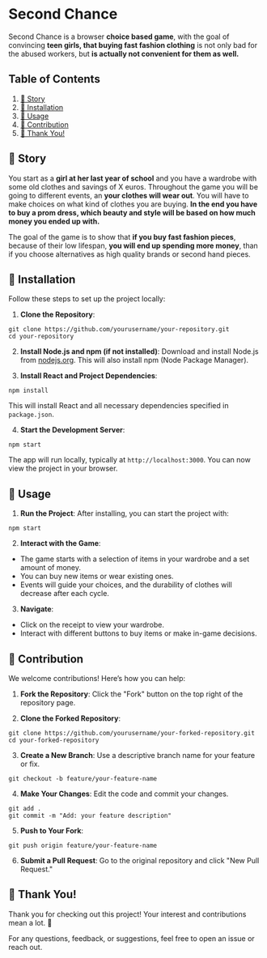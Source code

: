 # Second Chance
Second Chance is a browser **choice based game**, with the goal of convincing **teen girls, that buying fast fashion clothing** is not only bad for the abused workers, but **is actually not convenient for them as well.** 

## Table of Contents


1. [📖 Story](#story)
2. [🚀 Installation](#-installation)
3. [🧰 Usage](#-usage)
4. [🤝 Contribution](#-contribution)
5. [🙏 Thank You!](#-thank-you)



## 📖 Story 
You start as a **girl at her last year of school** and you have a wardrobe with some old clothes and savings of X euros. Throughout the game you will be going to different events, an **your clothes will wear out**. You will have to make choices on what kind of clothes you are buying. **In the end you have to buy a prom dress, which beauty and style will be based on how much money you ended up with.** 

The goal of the game is to show that **if you buy fast fashion pieces**, because of their low lifespan, **you will end up spending more money**, than if you choose alternatives as high quality brands or second hand pieces.

## 🚀 Installation

Follow these steps to set up the project locally:

1. **Clone the Repository**:
```
git clone https://github.com/yourusername/your-repository.git
cd your-repository
```
2. **Install Node.js and npm (if not installed)**:
Download and install Node.js from [nodejs.org](www.nodejs.org).
This will also install npm (Node Package Manager).

3. **Install React and Project Dependencies**:
```
npm install
```
This will install React and all necessary dependencies specified in `package.json`.

4. **Start the Development Server**:
```
npm start
```
The app will run locally, typically at `http://localhost:3000`. You can now view the project in your browser.

## 🧰 Usage

1. **Run the Project**:
After installing, you can start the project with:
```
npm start
```
2. **Interact with the Game**:

* The game starts with a selection of items in your wardrobe and a set amount of money.
* You can buy new items or wear existing ones.
* Events will guide your choices, and the durability of clothes will decrease after each cycle.

3. **Navigate**:

* Click on the receipt to view your wardrobe.
* Interact with different buttons to buy items or make in-game decisions.

## 🤝 Contribution

We welcome contributions! Here’s how you can help:

1. **Fork the Repository**:
Click the "Fork" button on the top right of the repository page.

2. **Clone the Forked Repository**:
```
git clone https://github.com/yourusername/your-forked-repository.git
cd your-forked-repository
```
3. **Create a New Branch**:
Use a descriptive branch name for your feature or fix.
```
git checkout -b feature/your-feature-name
```
4. **Make Your Changes**:
Edit the code and commit your changes.
```
git add .
git commit -m "Add: your feature description"
```
5. **Push to Your Fork**:
```
git push origin feature/your-feature-name
```
6. **Submit a Pull Request**:
Go to the original repository and click "New Pull Request."

## 🙏 Thank You!

Thank you for checking out this project! Your interest and contributions mean a lot. 💙

For any questions, feedback, or suggestions, feel free to open an issue or reach out.
